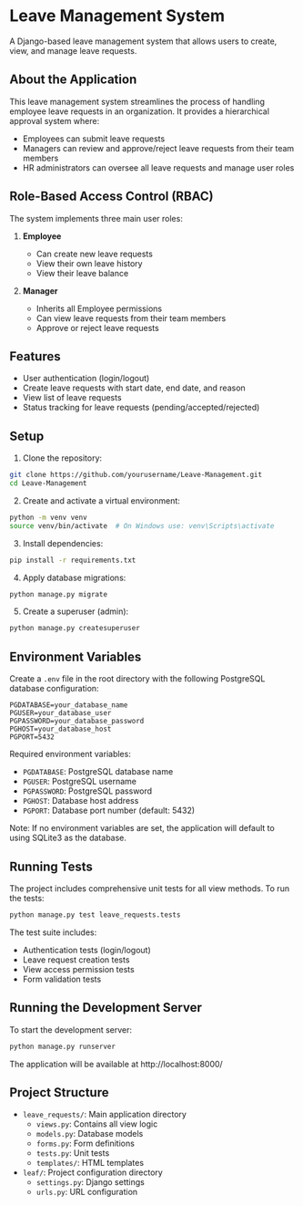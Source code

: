 # Leave Management System

A Django-based leave management system that allows users to create, view, and manage leave requests.

## About the Application

This leave management system streamlines the process of handling employee leave requests in an organization. It provides a hierarchical approval system where:

- Employees can submit leave requests
- Managers can review and approve/reject leave requests from their team members
- HR administrators can oversee all leave requests and manage user roles

## Role-Based Access Control (RBAC)

The system implements three main user roles:

1. **Employee**
   - Can create new leave requests
   - View their own leave history
   - View their leave balance

2. **Manager**
   - Inherits all Employee permissions
   - Can view leave requests from their team members
   - Approve or reject leave requests


## Features

- User authentication (login/logout)
- Create leave requests with start date, end date, and reason
- View list of leave requests
- Status tracking for leave requests (pending/accepted/rejected)

## Setup

1. Clone the repository:
```bash
git clone https://github.com/yourusername/Leave-Management.git
cd Leave-Management
```

2. Create and activate a virtual environment:
```bash
python -m venv venv
source venv/bin/activate  # On Windows use: venv\Scripts\activate
```

3. Install dependencies:
```bash
pip install -r requirements.txt
```

4. Apply database migrations:
```bash
python manage.py migrate
```

5. Create a superuser (admin):
```bash
python manage.py createsuperuser
```

## Environment Variables

Create a `.env` file in the root directory with the following PostgreSQL database configuration:

```plaintext
PGDATABASE=your_database_name
PGUSER=your_database_user
PGPASSWORD=your_database_password
PGHOST=your_database_host
PGPORT=5432
```

Required environment variables:
- `PGDATABASE`: PostgreSQL database name
- `PGUSER`: PostgreSQL username
- `PGPASSWORD`: PostgreSQL password
- `PGHOST`: Database host address
- `PGPORT`: Database port number (default: 5432)

Note: If no environment variables are set, the application will default to using SQLite3 as the database.

## Running Tests

The project includes comprehensive unit tests for all view methods. To run the tests:

```bash
python manage.py test leave_requests.tests
```

The test suite includes:
- Authentication tests (login/logout)
- Leave request creation tests
- View access permission tests
- Form validation tests

## Running the Development Server

To start the development server:

```bash
python manage.py runserver
```

The application will be available at http://localhost:8000/

## Project Structure

- `leave_requests/`: Main application directory
  - `views.py`: Contains all view logic
  - `models.py`: Database models
  - `forms.py`: Form definitions
  - `tests.py`: Unit tests
  - `templates/`: HTML templates
- `leaf/`: Project configuration directory
  - `settings.py`: Django settings
  - `urls.py`: URL configuration
